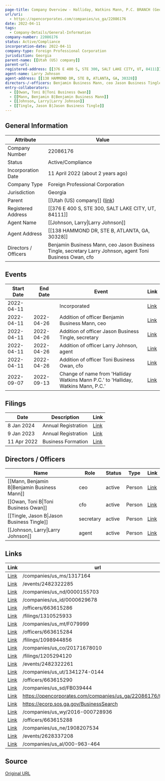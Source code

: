 ```yaml
---
page-title: Company Overview - Halliday, Watkins Mann, P.C. BRANCH (Georgia - 22086176)
url/uri:
  - https://opencorporates.com/companies/us_ga/22086176
date: 2022-04-11
tags:
  - Company-Details/General-Information
company-number: 22086176
status: Active/Compliance
incorporation-date: 2022-04-11
company-type: Foreign Professional Corporation
jurisdiction: Georgia
parent-name: [[Utah (US) company]]
parent-url: 
registered-address: [[376 E 400 S, STE 300, SALT LAKE CITY, UT, 84111]]
agent-name: Larry Johnson
agent-address: [[138 HAMMOND DR, STE B, ATLANTA, GA, 30328]]
directors-/-officers: Benjamin Business Mann, ceo Jason Business Tingle, secretary Larry Johnson, agent Toni Business Owan, cfo
entry-collaborators:
  - [[Owan, Toni B|Toni Business Owan]]
  - [[Mann, Benjamin B|Benjamin Business Mann]]
  - [[Johnson, Larry|Larry Johnson]]
  - [[Tingle, Jason B|Jason Business Tingle]]
---
```


## General Information
| Attribute          | Value                                       |
|--------------------|---------------------------------------------|
| Company Number     | 22086176                                    |
| Status             | Active/Compliance                           |
| Incorporation Date | 11 April 2022 (about 2 years ago)           |
| Company Type       | Foreign Professional Corporation            |
| Jurisdiction       | Georgia                                     |
| Parent             | [[Utah (US) company]] ([link]())            |
| Registered Address | [[376 E 400 S, STE 300, SALT LAKE CITY, UT, 84111]] |
| Agent Name         | [[Johnson, Larry\|Larry Johnson]]           |
| Agent Address      | [[138 HAMMOND DR, STE B, ATLANTA, GA, 30328]] |
| Directors / Officers | Benjamin Business Mann, ceo Jason Business Tingle, secretary Larry Johnson, agent Toni Business Owan, cfo |

## Events

| Start Date | End Date   | Event                                                   | Link |
|------------|------------|-------------------------------------------------------|------|
| 2022-04-11 |            | Incorporated                                            | [Link](https://opencorporates.com/events/2482322349) |
| 2022-04-11 | 2022-04-26 | Addition of officer Benjamin Business Mann, ceo         | [Link](https://opencorporates.com/events/2482322261) |
| 2022-04-11 | 2022-04-26 | Addition of officer Jason Business Tingle, secretary    | [Link](https://opencorporates.com/events/2482322303) |
| 2022-04-11 | 2022-04-26 | Addition of officer Larry Johnson, agent                | [Link](https://opencorporates.com/events/2482322323) |
| 2022-04-11 | 2022-04-26 | Addition of officer Toni Business Owan, cfo             | [Link](https://opencorporates.com/events/2482322285) |
| 2022-09-07 | 2022-09-13 | Change of name from 'Halliday Watkins Mann P.C.' to 'Halliday, Watkins Mann, P.C.' | [Link](https://opencorporates.com/events/2628337208) |

## Filings
| Date        | Description                    | Link |
|-------------|--------------------------------|-------|
| 8 Jan 2024  | Annual Registration            | [Link](https://opencorporates.com/filings/1310525933) |
| 9 Jan 2023  | Annual Registration            | [Link](https://opencorporates.com/filings/1205294120) |
| 11 Apr 2022 | Business Formation             | [Link](https://opencorporates.com/filings/1098944856) |

## Directors / Officers
| Name                 | Role            | Status     | Type        | Link |
|----------------------|-----------------|------------|-------------|------|
| [[Mann, Benjamin B\|Benjamin Business Mann]] | ceo             | active     | Person      | [Link](https://opencorporates.com/officers/663615284) |
| [[Owan, Toni B\|Toni Business Owan]] | cfo             | active     | Person      | [Link](https://opencorporates.com/officers/663615286) |
| [[Tingle, Jason B\|Jason Business Tingle]] | secretary       | active     | Person      | [Link](https://opencorporates.com/officers/663615288) |
| [[Johnson, Larry\|Larry Johnson]] | agent           | active     | Person      | [Link](https://opencorporates.com/officers/663615290) |

## Links
| Link   | url                            
|--------|--------------------------------|
| [Link](/companies/us_ms/1317164) |/companies/us_ms/1317164      |
| [Link](/events/2482322285) |/events/2482322285            |
| [Link](/companies/us_nd/0000155703) |/companies/us_nd/0000155703   |
| [Link](/companies/us_id/0000629678) |/companies/us_id/0000629678   |
| [Link](/officers/663615286) |/officers/663615286           |
| [Link](/filings/1310525933) |/filings/1310525933           |
| [Link](/companies/us_mt/F079999) |/companies/us_mt/F079999      |
| [Link](/officers/663615284) |/officers/663615284           |
| [Link](/filings/1098944856) |/filings/1098944856           |
| [Link](/companies/us_co/20171678010) |/companies/us_co/20171678010  |
| [Link](/filings/1205294120) |/filings/1205294120           |
| [Link](/events/2482322261) |/events/2482322261            |
| [Link](/companies/us_ut/1341274-0144) |/companies/us_ut/1341274-0144 |
| [Link](/officers/663615290) |/officers/663615290           |
| [Link](/companies/us_sd/FB039444) |/companies/us_sd/FB039444     |
| [Link](https://opencorporates.com/companies/us_ga/22086176/filings) |https://opencorporates.com/companies/us_ga/22086176/filings|
| [Link](https://ecorp.sos.ga.gov/BusinessSearch) |https://ecorp.sos.ga.gov/BusinessSearch|
| [Link](/companies/us_wy/2016-000728936) |/companies/us_wy/2016-000728936|
| [Link](/officers/663615288) |/officers/663615288           |
| [Link](/companies/us_ne/1908207534) |/companies/us_ne/1908207534   |
| [Link](/events/2628337208) |/events/2628337208            |
| [Link](/companies/us_al/000-963-464) |/companies/us_al/000-963-464  |

## Source
[Original URL](https://opencorporates.com/companies/us_ga/22086176)
